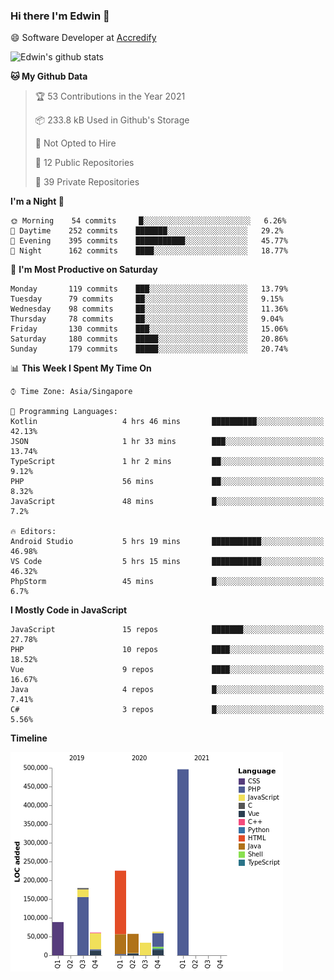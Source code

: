 ### Hi there I'm Edwin 👋


😄 Software Developer at [Accredify](https://accredify.io/)


![Edwin's github stats](https://github-readme-stats.vercel.app/api?username=edwinkkh&show_icons=true&count_private=true) 


<!--START_SECTION:waka-->
**🐱 My Github Data** 

> 🏆 53 Contributions in the Year 2021
 > 
> 📦 233.8 kB Used in Github's Storage 
 > 
> 🚫 Not Opted to Hire
 > 
> 📜 12 Public Repositories 
 > 
> 🔑 39 Private Repositories  
 > 
**I'm a Night 🦉** 

```text
🌞 Morning    54 commits     █░░░░░░░░░░░░░░░░░░░░░░░░   6.26% 
🌆 Daytime    252 commits    ███████░░░░░░░░░░░░░░░░░░   29.2% 
🌃 Evening    395 commits    ███████████░░░░░░░░░░░░░░   45.77% 
🌙 Night      162 commits    ████░░░░░░░░░░░░░░░░░░░░░   18.77%

```
📅 **I'm Most Productive on Saturday** 

```text
Monday       119 commits    ███░░░░░░░░░░░░░░░░░░░░░░   13.79% 
Tuesday      79 commits     ██░░░░░░░░░░░░░░░░░░░░░░░   9.15% 
Wednesday    98 commits     ██░░░░░░░░░░░░░░░░░░░░░░░   11.36% 
Thursday     78 commits     ██░░░░░░░░░░░░░░░░░░░░░░░   9.04% 
Friday       130 commits    ███░░░░░░░░░░░░░░░░░░░░░░   15.06% 
Saturday     180 commits    █████░░░░░░░░░░░░░░░░░░░░   20.86% 
Sunday       179 commits    █████░░░░░░░░░░░░░░░░░░░░   20.74%

```


📊 **This Week I Spent My Time On** 

```text
⌚︎ Time Zone: Asia/Singapore

💬 Programming Languages: 
Kotlin                   4 hrs 46 mins       ██████████░░░░░░░░░░░░░░░   42.13% 
JSON                     1 hr 33 mins        ███░░░░░░░░░░░░░░░░░░░░░░   13.74% 
TypeScript               1 hr 2 mins         ██░░░░░░░░░░░░░░░░░░░░░░░   9.12% 
PHP                      56 mins             ██░░░░░░░░░░░░░░░░░░░░░░░   8.32% 
JavaScript               48 mins             █░░░░░░░░░░░░░░░░░░░░░░░░   7.2%

🔥 Editors: 
Android Studio           5 hrs 19 mins       ███████████░░░░░░░░░░░░░░   46.98% 
VS Code                  5 hrs 15 mins       ███████████░░░░░░░░░░░░░░   46.32% 
PhpStorm                 45 mins             █░░░░░░░░░░░░░░░░░░░░░░░░   6.7%

```

**I Mostly Code in JavaScript** 

```text
JavaScript               15 repos            ███████░░░░░░░░░░░░░░░░░░   27.78% 
PHP                      10 repos            ████░░░░░░░░░░░░░░░░░░░░░   18.52% 
Vue                      9 repos             ████░░░░░░░░░░░░░░░░░░░░░   16.67% 
Java                     4 repos             █░░░░░░░░░░░░░░░░░░░░░░░░   7.41% 
C#                       3 repos             █░░░░░░░░░░░░░░░░░░░░░░░░   5.56%

```


**Timeline**

![Chart not found](https://raw.githubusercontent.com/edwinkkh/edwinkkh/master/charts/bar_graph.png) 


<!--END_SECTION:waka-->


<!--
**edwinkkh/edwinkkh** is a ✨ _special_ ✨ repository because its `README.md` (this file) appears on your GitHub profile.

Here are some ideas to get you started:
- 🔭 I’m currently working on projects related to
- 🌱 I’m currently learning ...
- 👯 I’m looking to collaborate on ...
📫 How to reach me: 
- 🤔 I’m looking for help with ...
- 💬 Ask me about ...
- ⚡ Fun fact: ...
-->
